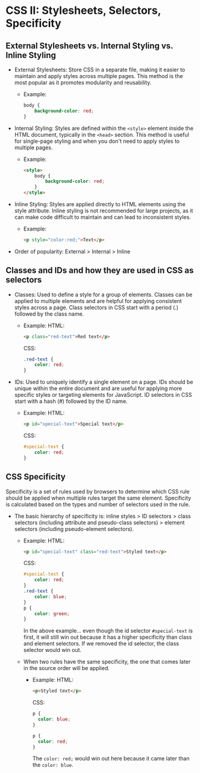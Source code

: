 # CSS II: Stylesheets, Selectors, Specificity

## External Stylesheets vs. Internal Styling vs. Inline Styling

* External Stylesheets: Store CSS in a separate file, making it easier to maintain and apply styles across multiple pages. This method is the most popular as it promotes modularity and reusability.
  * Example:
    ```css
    body {
        background-color: red;
    }
    ```

* Internal Styling: Styles are defined within the `<style>` element inside the HTML document, typically in the `<head>` section. This method is useful for single-page styling and when you don't need to apply styles to multiple pages.
  * Example:
    ```html
    <style>
        body {
            background-color: red;
        }
    </style>
    ```

* Inline Styling: Styles are applied directly to HTML elements using the style attribute. Inline styling is not recommended for large projects, as it can make code difficult to maintain and can lead to inconsistent styles.
  * Example:
    ```html
    <p style="color:red;">Text</p>
    ```
* Order of popularity: External > Internal > Inline


## Classes and IDs and how they are used in CSS as selectors

* Classes: Used to define a style for a group of elements. Classes can be applied to multiple elements and are helpful for applying consistent styles across a page. Class selectors in CSS start with a period (.) followed by the class name.
  * Example:
    HTML:
    ```html
    <p class="red-text">Red text</p>
    ```
    CSS:
    ```css
    .red-text { 
        color: red; 
    }
    ```

* IDs: Used to uniquely identify a single element on a page. IDs should be unique within the entire document and are useful for applying more specific styles or targeting elements for JavaScript. ID selectors in CSS start with a hash (#) followed by the ID name.
  * Example:
    HTML:
    ```html
    <p id="special-text">Special text</p>
    ```
    CSS:
    ```css
    #special-text { 
        color: red; 
    }
    ```

## CSS Specificity

Specificity is a set of rules used by browsers to determine which CSS rule should be applied when multiple rules target the same element. Specificity is calculated based on the types and number of selectors used in the rule.

* The basic hierarchy of specificity is: inline styles > ID selectors > class selectors (including attribute and pseudo-class selectors) > element selectors (including pseudo-element selectors).
  * Example:
    HTML:
    ```html
    <p id="special-text" class="red-text">Styled text</p>
    ```
    CSS:
    ```css
    #special-text { 
        color: red; 
    }
    .red-text { 
        color: blue; 
    }
    p { 
        color: green; 
    }
    ```
    In the above example... even though the id selector `#special-text` is first, it will still win out because it has a higher specificity than class and element selectors. If we removed the id selector, the class selector would win out.

  * When two rules have the same specificity, the one that comes later in the source order will be applied.
    * Example:
      HTML:
      ```html
      <p>Styled text</p>
      ```
      CSS:
      ```css
      p {
        color: blue;
      }

      p {
        color: red;
      }
      ```
      The `color: red;` would win out here because it came later than the `color: blue`.